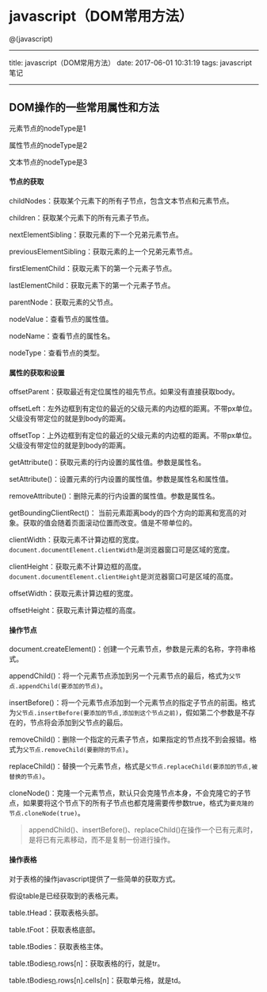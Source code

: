 # javascript（DOM常用方法）

@(javascript)


---

title: javascript（DOM常用方法）
date: 2017-06-01 10:31:19
tags: javascript笔记

---

## DOM操作的一些常用属性和方法

元素节点的nodeType是1

属性节点的nodeType是2

文本节点的nodeType是3

#### 节点的获取

childNodes：获取某个元素下的所有子节点，包含文本节点和元素节点。

children：获取某个元素下的所有元素子节点。

nextElementSibling：获取元素的下一个兄弟元素节点。

previousElementSibling：获取元素的上一个兄弟元素节点。

firstElementChild：获取元素下的第一个元素子节点。

lastElementChild：获取元素下的第一个元素子节点。

parentNode：获取元素的父节点。

nodeValue：查看节点的属性值。

nodeName：查看节点的属性名。

nodeType：查看节点的类型。

#### 属性的获取和设置

offsetParent：获取最近有定位属性的祖先节点。如果没有直接获取body。

offsetLeft：左外边框到有定位的最近的父级元素的内边框的距离。不带px单位。父级没有带定位的就是到body的距离。

offsetTop：上外边框到有定位的最近的父级元素的内边框的距离。不带px单位。父级没有带定位的就是到body的距离。

getAttribute()：获取元素的行内设置的属性值。参数是属性名。

setAttribute()：设置元素的行内设置的属性值。参数是属性名和属性值。

removeAttribute()：删除元素的行内设置的属性值。参数是属性名。

getBoundingClientRect()：  当前元素距离body的四个方向的距离和宽高的对象。获取的值会随着页面滚动位置而改变。值是不带单位的。

clientWidth：获取元素不计算边框的宽度。`document.documentElement.clientWidth`是浏览器窗口可是区域的宽度。

clientHeight：获取元素不计算边框的高度。`document.documentElement.clientHeight`是浏览器窗口可是区域的高度。

offsetWidth：获取元素计算边框的宽度。

offsetHeight：获取元素计算边框的高度。

#### 操作节点

document.createElement()：创建一个元素节点，参数是元素的名称，字符串格式。

appendChild()：将一个元素节点添加到另一个元素节点的最后，格式为`父节点.appendChild(要添加的节点)`。

insertBefore()：将一个元素节点添加到一个元素节点的指定子节点的前面。格式为`父节点.insertBefore(要添加的节点,添加到这个节点之前)`，假如第二个参数是不存在的，节点将会添加到父节点的最后。

removeChild()：删除一个指定的元素子节点，如果指定的节点找不到会报错。格式为`父节点.removeChild(要删除的节点)`。

replaceChild()：替换一个元素节点，格式是`父节点.replaceChild(要添加的节点,被替换的节点)`。

cloneNode()：克隆一个元素节点，默认只会克隆节点本身，不会克隆它的子节点，如果要将这个节点下的所有子节点也都克隆需要传参数true，格式为`要克隆的节点.cloneNode(true)`。

> appendChild()、insertBefore()、replaceChild()在操作一个已有元素时，是将已有元素移动，而不是复制一份进行操作。

#### 操作表格

对于表格的操作javascript提供了一些简单的获取方式。

假设table是已经获取到的表格元素。

table.tHead：获取表格头部。

table.tFoot：获取表格底部。

table.tBodies：获取表格主体。

table.tBodies[n](tHead、tFoot).rows[n]：获取表格的行，就是tr。

table.tBodies[n](tHead、tFoot).rows[n].cells[n]：获取单元格，就是td。